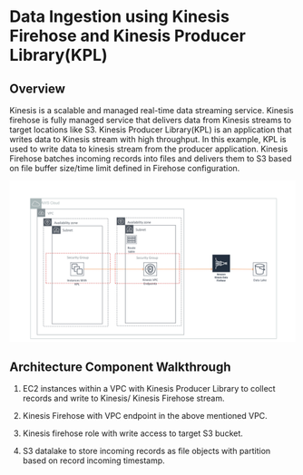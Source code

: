 # Data Ingestion using Kinesis Firehose and Kinesis Producer Library(KPL)

## Overview
Kinesis is a  scalable and managed real-time data streaming service. Kinesis firehose is fully managed service that delivers data from Kinesis streams to target locations like S3. Kinesis Producer Library(KPL) is an application that writes data to Kinesis stream with high throughput. In this example, KPL is used to write data to kinesis stream from the producer application. Kinesis Firehose batches incoming records into files and delivers them to S3 based on file buffer size/time limit defined in Firehose configuration.

![Ingestion using Kinesis Firehose and KPL](ingestion-kinesis-and-kpl.png)

## Architecture Component Walkthrough

1. EC2 instances within a VPC with Kinesis Producer Library to collect records and write to Kinesis/ Kinesis Firehose stream.

2. Kinesis Firehose with VPC endpoint in the above mentioned VPC.

3. Kinesis firehose role with write access to target S3 bucket.

4. S3 datalake to store incoming records as file objects with partition based on record incoming timestamp.

